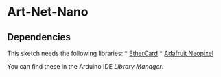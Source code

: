 # Art-Net-Nano #
## Dependencies ##
This sketch needs the following libraries:
	* [EtherCard](https://github.com/njh/EtherCard)
	* [Adafruit Neopixel](https://github.com/adafruit/Adafruit_NeoPixel)
	
You can find these in the Arduino IDE _Library Manager_.
